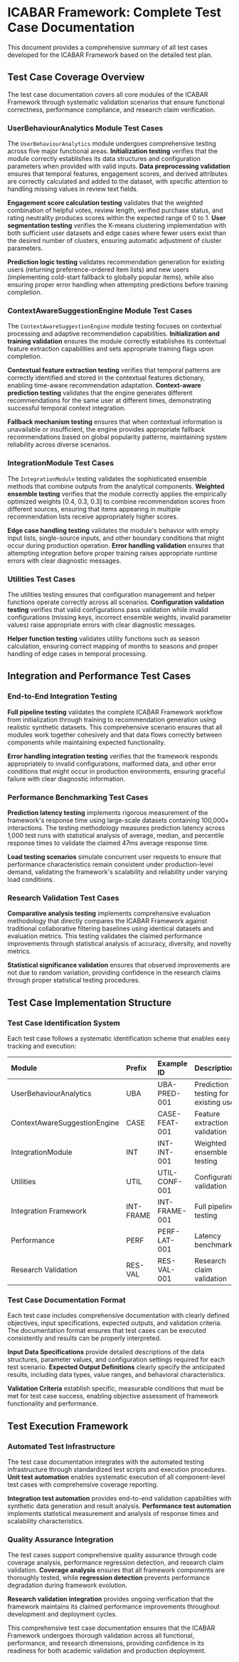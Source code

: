 # ICABAR Framework: Complete Test Case Documentation

This document provides a comprehensive summary of all test cases developed for the ICABAR Framework based on the detailed test plan.

## Test Case Coverage Overview

The test case documentation covers all core modules of the ICABAR Framework through systematic validation scenarios that ensure functional correctness, performance compliance, and research claim verification.

### UserBehaviourAnalytics Module Test Cases

The `UserBehaviourAnalytics` module undergoes comprehensive testing across five major functional areas. **Initialization testing** verifies that the module correctly establishes its data structures and configuration parameters when provided with valid inputs. **Data preprocessing validation** ensures that temporal features, engagement scores, and derived attributes are correctly calculated and added to the dataset, with specific attention to handling missing values in review text fields.

**Engagement score calculation testing** validates that the weighted combination of helpful votes, review length, verified purchase status, and rating neutrality produces scores within the expected range of 0 to 1. **User segmentation testing** verifies the K-means clustering implementation with both sufficient user datasets and edge cases where fewer users exist than the desired number of clusters, ensuring automatic adjustment of cluster parameters.

**Prediction logic testing** validates recommendation generation for existing users (returning preference-ordered item lists) and new users (implementing cold-start fallback to globally popular items), while also ensuring proper error handling when attempting predictions before training completion.

### ContextAwareSuggestionEngine Module Test Cases

The `ContextAwareSuggestionEngine` module testing focuses on contextual processing and adaptive recommendation capabilities. **Initialization and training validation** ensures the module correctly establishes its contextual feature extraction capabilities and sets appropriate training flags upon completion.

**Contextual feature extraction testing** verifies that temporal patterns are correctly identified and stored in the contextual features dictionary, enabling time-aware recommendation adaptation. **Context-aware prediction testing** validates that the engine generates different recommendations for the same user at different times, demonstrating successful temporal context integration.

**Fallback mechanism testing** ensures that when contextual information is unavailable or insufficient, the engine provides appropriate fallback recommendations based on global popularity patterns, maintaining system reliability across diverse scenarios.

### IntegrationModule Test Cases

The `IntegrationModule` testing validates the sophisticated ensemble methods that combine outputs from the analytical components. **Weighted ensemble testing** verifies that the module correctly applies the empirically optimized weights [0.4, 0.3, 0.3] to combine recommendation scores from different sources, ensuring that items appearing in multiple recommendation lists receive appropriately higher scores.

**Edge case handling testing** validates the module's behavior with empty input lists, single-source inputs, and other boundary conditions that might occur during production operation. **Error handling validation** ensures that attempting integration before proper training raises appropriate runtime errors with clear diagnostic messages.

### Utilities Test Cases

The utilities testing ensures that configuration management and helper functions operate correctly across all scenarios. **Configuration validation testing** verifies that valid configurations pass validation while invalid configurations (missing keys, incorrect ensemble weights, invalid parameter values) raise appropriate errors with clear diagnostic messages.

**Helper function testing** validates utility functions such as season calculation, ensuring correct mapping of months to seasons and proper handling of edge cases in temporal processing.

## Integration and Performance Test Cases

### End-to-End Integration Testing

**Full pipeline testing** validates the complete ICABAR Framework workflow from initialization through training to recommendation generation using realistic synthetic datasets. This comprehensive scenario ensures that all modules work together cohesively and that data flows correctly between components while maintaining expected functionality.

**Error handling integration testing** verifies that the framework responds appropriately to invalid configurations, malformed data, and other error conditions that might occur in production environments, ensuring graceful failure with clear diagnostic information.

### Performance Benchmarking Test Cases

**Prediction latency testing** implements rigorous measurement of the framework's response time using large-scale datasets containing 100,000+ interactions. The testing methodology measures prediction latency across 1,000 test runs with statistical analysis of average, median, and percentile response times to validate the claimed 47ms average response time.

**Load testing scenarios** simulate concurrent user requests to ensure that performance characteristics remain consistent under production-level demand, validating the framework's scalability and reliability under varying load conditions.

### Research Validation Test Cases

**Comparative analysis testing** implements comprehensive evaluation methodology that directly compares the ICABAR Framework against traditional collaborative filtering baselines using identical datasets and evaluation metrics. This testing validates the claimed performance improvements through statistical analysis of accuracy, diversity, and novelty metrics.

**Statistical significance validation** ensures that observed improvements are not due to random variation, providing confidence in the research claims through proper statistical testing procedures.

## Test Case Implementation Structure

### Test Case Identification System

Each test case follows a systematic identification scheme that enables easy tracking and execution:

| **Module** | **Prefix** | **Example ID** | **Description** |
|:---|:---|:---|:---|
| UserBehaviourAnalytics | UBA | UBA-PRED-001 | Prediction testing for existing users |
| ContextAwareSuggestionEngine | CASE | CASE-FEAT-001 | Feature extraction validation |
| IntegrationModule | INT | INT-INT-001 | Weighted ensemble testing |
| Utilities | UTIL | UTIL-CONF-001 | Configuration validation |
| Integration Framework | INT-FRAME | INT-FRAME-001 | Full pipeline testing |
| Performance | PERF | PERF-LAT-001 | Latency benchmarking |
| Research Validation | RES-VAL | RES-VAL-001 | Research claim validation |

### Test Case Documentation Format

Each test case includes comprehensive documentation with clearly defined objectives, input specifications, expected outputs, and validation criteria. The documentation format ensures that test cases can be executed consistently and results can be properly interpreted.

**Input Data Specifications** provide detailed descriptions of the data structures, parameter values, and configuration settings required for each test scenario. **Expected Output Definitions** clearly specify the anticipated results, including data types, value ranges, and behavioral characteristics.

**Validation Criteria** establish specific, measurable conditions that must be met for test case success, enabling objective assessment of framework functionality and performance.

## Test Execution Framework

### Automated Test Infrastructure

The test case documentation integrates with the automated testing infrastructure through standardized test scripts and execution procedures. **Unit test automation** enables systematic execution of all component-level test cases with comprehensive coverage reporting.

**Integration test automation** provides end-to-end validation capabilities with synthetic data generation and result analysis. **Performance test automation** implements statistical measurement and analysis of response times and scalability characteristics.

### Quality Assurance Integration

The test cases support comprehensive quality assurance through code coverage analysis, performance regression detection, and research claim validation. **Coverage analysis** ensures that all framework components are thoroughly tested, while **regression detection** prevents performance degradation during framework evolution.

**Research validation integration** provides ongoing verification that the framework maintains its claimed performance improvements throughout development and deployment cycles.

This comprehensive test case documentation ensures that the ICABAR Framework undergoes thorough validation across all functional, performance, and research dimensions, providing confidence in its readiness for both academic validation and production deployment.
